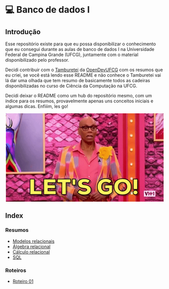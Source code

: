 # :computer: Banco de dados I

## Introdução 

Esse repositório existe para que eu possa disponibilizar o conhecimento que eu consegui durante as aulas de banco de dados I na Universidade Federal de Campina Grande (UFCG), juntamente com o material disponibilizado pelo professor. 

Decidi contribuir com o [Tamburetei](https://github.com/OpenDevUFCG/Tamburetei) da [OpenDevUFCG](https://opendevufcg.org/) com os resumos que eu criei, se você está lendo esse README e não conhece o Tamburetei vai lá dar uma olhada que tem resumo de basicamente todos as cadeiras disponibilizadas no curso de Ciência da Computação na UFCG. 

Decidi deixar o README como um hub do repositório mesmo, com um índice para os resumos, provavelmente apenas uns conceitos iniciais e algumas dicas. Enfiiim, les go!

<p align=center> <img src="./imagens/les_go.gif"> </p>

## Index

### Resumos
- [Modelos relacionais](./resumos/modelos_relacionais.md)
- [Álgebra relacional](./resumos/algebra_relacional.md)
- [Cálculo relacional](./resumos/calculo_relacional.md)
- [SQL](./resumos/SQL.md)

### Roteiros
- [Roteiro 01](./roteiros/roteiro01.sql)
